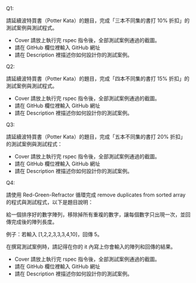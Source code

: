 Q1:

請延續波特買書（Potter Kata）的題目，完成「三本不同集的書打 10% 折扣」的測試案例與測試程式。

- Cover 請放上執行完 rspec 指令後，全部測試案例通過的截圖。
- 請在 GitHub 欄位裡輸入 GitHub 網址
- 請在 Description 裡描述你如何設計你的測試案例。

Q2:

請延續波特買書（Potter Kata）的題目，完成「四本不同集的書打 15% 折扣」的測試案例與測試程式。

- Cover 請放上執行完 rspec 指令後，全部測試案例通過的截圖。
- 請在 GitHub 欄位裡輸入 GitHub 網址
- 請在 Description 裡描述你如何設計你的測試案例。

Q3:

請延續波特買書（Potter Kata）的題目，完成「五本不同集的書打 20% 折扣」的測試案例與測試程式：

- Cover 請放上執行完 rspec 指令後，全部測試案例通過的截圖。
- 請在 GitHub 欄位裡輸入 GitHub 網址
- 請在 Description 裡描述你如何設計你的測試案例。

Q4:

請使用 Red-Green-Refractor 循環完成 remove duplicates from sorted array 的程式與測試程式，以下是題目說明：

給一個排序好的數字陣列，移除掉所有重複的數字，讓每個數字只出現一次，並回傳完成後的陣列長度。

例子：若輸入 [1,2,2,3,3,3,4,10]，回傳 5。

在撰寫測試案例時，請記得在你的 it 內寫上你會輸入的陣列和回傳的結果。

- Cover 請放上執行完 rspec 指令後，全部測試案例通過的截圖。
- 請在 GitHub 欄位裡輸入 GitHub 網址
- 請在 Description 裡描述你如何設計你的測試案例。
